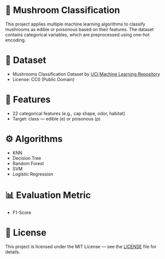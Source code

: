 # 🍄 Mushroom Classification
This project applies multiple machine learning algorithms to classify mushrooms as edible or poisonous based on their features. The dataset contains categorical variables, which are preprocessed using one-hot encoding.

# 📁 Dataset
- Mushrooms Classification Dataset by [UCI Machine Learning Repository](https://archive.ics.uci.edu/dataset/73/mushroom)
- License: CC0 (Public Domain)

# 📌 Features
- 22 categorical features (e.g., cap shape, odor, habitat)
- Target: class — edible (e) or poisonous (p)

# ⚙️ Algorithms
- KNN
- Decision Tree
- Random Forest
- SVM
- Logistic Regression
  
# 📊 Evaluation Metric
- F1-Score

# 📄 License
This project is licensed under the MIT License — see the [LICENSE](https://github.com/hamidrezaxe/Mushrooms-Classification/blob/main/LICENSE) file for details.
